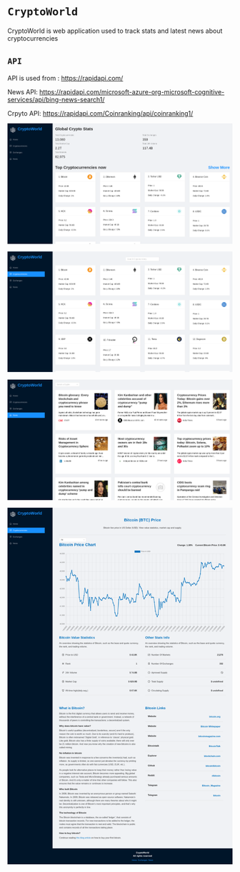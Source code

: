 # `CryptoWorld`

CryptoWorld is web application used to track stats and latest news about cryptocurrencies

## `API`

API is used from : https://rapidapi.com/

News API: https://rapidapi.com/microsoft-azure-org-microsoft-cognitive-services/api/bing-news-search1/

Crpyto API: https://rapidapi.com/Coinranking/api/coinranking1/

![Home page](./src/images/home.png)

![Top 100 coins](./src/images/coins.png)

![News page](./src/images/news.png)

![Coin stats](./src/images/stats.png)
